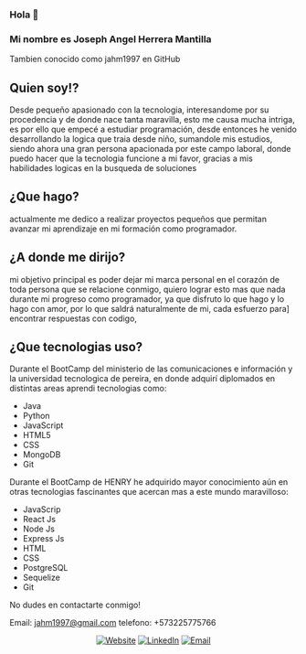 ### Hola 👋
### Mi nombre es Joseph Angel Herrera Mantilla

Tambien conocido como jahm1997 en GitHub

## Quien soy!?

Desde pequeño apasionado con la tecnologia, interesandome por su procedencia y de donde nace tanta maravilla, esto me causa mucha intriga, es por ello que empecé a estudiar programación, desde entonces he venido desarrollando la logica que traia desde niño, sumandole mis estudios, siendo ahora una gran persona apacionada por este campo laboral, donde puedo hacer que la tecnologia funcione a mi favor, gracias a mis habilidades logicas en la busqueda de soluciones


## ¿Que hago?

actualmente me dedico a realizar proyectos pequeños que permitan avanzar mi aprendizaje en mi formación como programador.


## ¿A donde me dirijo?

mi objetivo principal es poder dejar mi marca personal en el corazón de toda persona que se relacione conmigo, quiero lograr esto mas que nada
durante mi progreso como programador, ya que disfruto lo que hago y lo hago con amor, por lo que saldrá naturalmente de mi, cada esfuerzo para]
encontrar respuestas con codigo, 


## ¿Que tecnologias uso?

Durante el BootCamp del ministerio de las comunicaciones e información y la universidad tecnologica de pereira, en donde adquirí diplomados en distintas areas aprendi tecnologias como:

* Java
* Python
* JavaScript
* HTML5
* CSS
* MongoDB
* Git

Durante el BootCamp de HENRY he adquirido mayor conocimiento aún en otras tecnologias fascinantes que acercan mas a este mundo maravilloso:

* JavaScrip
* React Js
* Node Js
* Express Js
* HTML
* CSS
* PostgreSQL
* Sequelize
* Git 


No dudes en contactarte conmigo!


Email: jahm1997@gmail.com
telefono: +573225775766

<p align="center">
<a href="https://www.linkedin.com/in/joseph-angel-herrera-mantilla" target="_blank"><img alt="Website" src="https://img.shields.io/badge/LinkedIn-%40jahm1997-blue?style=flat-square&logo=linkedin"></a>
<a href="https://www.linkedin.com/in/joseph-angel-herrera-mantilla" target="_blank"><img alt="LinkedIn" src="https://img.shields.io/badge/Website-comingsoon-blue?style=flat-square&logo=appveyor"></a>
<a href="mailto:jahm19975@gmail.com"><img alt="Email" src="https://img.shields.io/badge/Email-jahm1997%40gmail.com-blue?style=flat-square&logo=gmail"></a>
</p>

<!--
**jahm1997/jahm1997** is a ✨ _special_ ✨ repository because its `README.md` (this file) appears on your GitHub profile.

Here are some ideas to get you started:

- 🔭 I’m currently working on ...
- 🌱 I’m currently learning ...
- 👯 I’m looking to collaborate on ...
- 🤔 I’m looking for help with ...
- 💬 Ask me about ...
- 📫 How to reach me: ...
- 😄 Pronouns: ...
- ⚡ Fun fact: ...
-->
